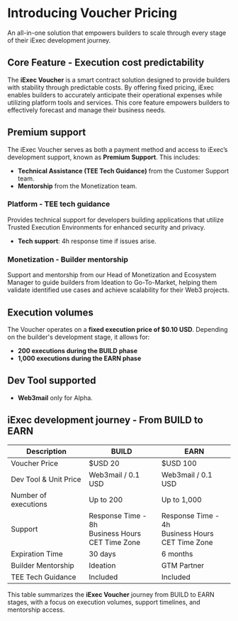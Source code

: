 # Introducing Voucher Pricing

An all-in-one solution that empowers builders to scale through every stage of
their iExec development journey.

## Core Feature - Execution cost predictability

The **iExec Voucher** is a smart contract solution designed to provide builders
with stability through predictable costs. By offering fixed pricing, iExec
enables builders to accurately anticipate their operational expenses while
utilizing platform tools and services. This core feature empowers builders to
effectively forecast and manage their business needs.

## Premium support

The iExec Voucher serves as both a payment method and access to iExec’s
development support, known as **Premium Support**. This includes:

- **Technical Assistance (TEE Tech Guidance)** from the Customer Support team.
- **Mentorship** from the Monetization team.

### Platform - TEE tech guidance

Provides technical support for developers building applications that utilize
Trusted Execution Environments for enhanced security and privacy.

- **Tech support**: 4h response time if issues arise.

### Monetization - Builder mentorship

Support and mentorship from our Head of Monetization and Ecosystem Manager to
guide builders from Ideation to Go-To-Market, helping them validate identified
use cases and achieve scalability for their Web3 projects.

## Execution volumes

The Voucher operates on a **fixed execution price of $0.10 USD**. Depending on
the builder's development stage, it allows for:

- **200 executions during the BUILD phase**
- **1,000 executions during the EARN phase**

## Dev Tool supported

- **Web3mail** only for Alpha.

## iExec development journey - From BUILD to EARN

| Description           | BUILD                                                     | EARN                                                      |
| --------------------- | --------------------------------------------------------- | --------------------------------------------------------- |
| Voucher Price         | $USD 20                                                   | $USD 100                                                  |
| Dev Tool & Unit Price | Web3mail / 0.1 USD                                        | Web3mail / 0.1 USD                                        |
| Number of executions  | Up to 200                                                 | Up to 1,000                                               |
| Support               | Response Time - 8h <br> Business Hours <br> CET Time Zone | Response Time - 4h <br> Business Hours <br> CET Time Zone |
| Expiration Time       | 30 days                                                   | 6 months                                                  |
| Builder Mentorship    | Ideation                                                  | GTM Partner                                               |
| TEE Tech Guidance     | Included                                                  | Included                                                  |

This table summarizes the **iExec Voucher** journey from BUILD to EARN stages,
with a focus on execution volumes, support timelines, and mentorship access.
